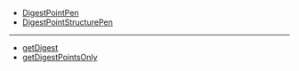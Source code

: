 - [DigestPointPen](#)
- [DigestPointStructurePen](#)

- - -

- [getDigest](#)
- [getDigestPointsOnly](#)
